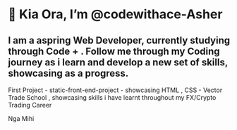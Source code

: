 <H1> 👋 Kia Ora, I’m @codewithace-Asher </H1>
 
<H2> I am a aspring Web Developer, currently studying through Code + .
 Follow me through my Coding journey as i learn and develop a new set of skills, showcasing as a progress.</H2>
 
 First Project - static-front-end-project - showcasing HTML , CSS - Vector Trade School , showcasing skills i have learnt throughout my FX/Crypto Trading Career
 
 Nga Mihi
